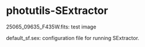 # photutils-SExtractor

25065_09635_F435W.fits: test image

default_sf.sex: configuration file for running SExtractor.
